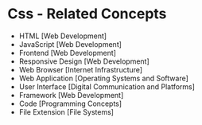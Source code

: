 # Css - Related Concepts

- HTML [Web Development]
- JavaScript [Web Development]
- Frontend [Web Development]
- Responsive Design [Web Development]
- Web Browser [Internet Infrastructure]
- Web Application [Operating Systems and Software]
- User Interface [Digital Communication and Platforms]
- Framework [Web Development]
- Code [Programming Concepts]
- File Extension [File Systems]
